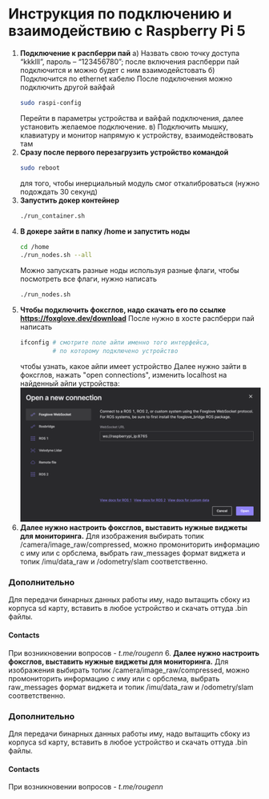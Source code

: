 # Инструкция по подключению и взаимодействию с Raspberry Pi 5
1.	**Подключение к распберри пай**
    а) Назвать свою точку доступа “kkklll”, пароль – “123456780”; после включения распберри пай подключится и можно будет с ним взаимодейстовать
    б) Подключится по ethernet кабелю
        После подключения можно подключить другой вайфай
    ```bash
    sudo raspi-config
    ```
    Перейти в параметры устройства и вайфай подключения, далее установить желаемое подключение.
    в) Подключить мышку, клавиатуру и монитор напрямую к устройству, взаимодействовать там
2.  **Сразу после первого перезагрузить устройство командой**
    ```bash
    sudo reboot
    ```
    для того, чтобы инерциальный модуль смог откалиброваться (нужно подождать 30 секунд)
3. **Запустить докер контейнер**
    ```bash
    ./run_container.sh
    ```
4. **В докере зайти в папку /home и запустить ноды**
    ```bash
    cd /home
    ./run_nodes.sh --all
    ```
    Можно запускать разные ноды используя разные флаги, чтобы посмотреть все флаги, нужно написать
    ```bash
    ./run_nodes.sh
    ```
5. **Чтобы подключить фоксглов, надо скачать его по ссылке https://foxglove.dev/download**
    После нужно в хосте распберри пай написать
    ```bash
    ifconfig # смотрите поле айпи именно того интерфейса,
             # по которому подключено устройство
    ```
    чтобы узнать, какое айпи имеет устройство
    Далее нужно зайти в фоксглов, нажать "open connections", изменить localhost на найденный айпи устройства:
    ![alt text](image.png)
6. **Далее нужно настроить фоксглов, выставить нужные виджеты для мониторинга.** 
Для изображения выбирать топик /camera/image_raw/compressed, можно промониторить информацию с иму или с орбслема, выбрать raw_messages формат виджета и топик /imu/data_raw и /odometry/slam соответственно.

### Дополнительно
Для передачи бинарных данных работы иму, надо вытащить сбоку из корпуса sd карту, вставить в любое устройство и скачать оттуда .bin файлы.


#### Contacts
При возникновении вопросов - *t.me/rougenn* 
6. **Далее нужно настроить фоксглов, выставить нужные виджеты для мониторинга.** 
Для изображения выбирать топик /camera/image_raw/compressed, можно промониторить информацию с иму или с орбслема, выбрать raw_messages формат виджета и топик /imu/data_raw и /odometry/slam соответственно.

### Дополнительно
Для передачи бинарных данных работы иму, надо вытащить сбоку из корпуса sd карту, вставить в любое устройство и скачать оттуда .bin файлы.


#### Contacts
При возникновении вопросов - *t.me/rougenn* 
